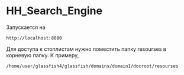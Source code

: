 # HH_Search_Engine

Запускается на
    
    http://localhost:8080

Для доступа к стоплистам нужно поместить папку resourses в корневую папку. К примеру, 

    /home/user/glassfish4/glassfish/domains/domain1/docroot/resourses
